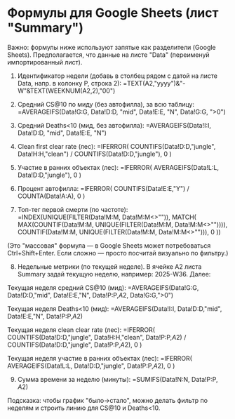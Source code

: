 # Формулы для Google Sheets (лист "Summary")

Важно: формулы ниже используют запятые как разделители (Google Sheets). Предполагается, что данные на листе "Data" (переименуй импортированный лист).

1) Идентификатор недели (добавь в столбец рядом с датой на листе Data, напр. в колонку P, строка 2):
=TEXT(A2,"yyyy")&"-W"&TEXT(WEEKNUM(A2,2),"00")

2) Средний CS@10 по миду (без автофилла), за всю таблицу:
=AVERAGEIFS(Data!G:G, Data!D:D, "mid", Data!E:E, "N", Data!G:G, ">0")

3) Средний Deaths<10 (мид, без автофилла):
=AVERAGEIFS(Data!I:I, Data!D:D, "mid", Data!E:E, "N")

4) Clean first clear rate (лес):
=IFERROR( COUNTIFS(Data!D:D,"jungle", Data!H:H,"clean") / COUNTIFS(Data!D:D,"jungle"), 0 )

5) Участие в ранних объектах (лес):
=IFERROR( AVERAGEIFS(Data!L:L, Data!D:D,"jungle"), 0 )

6) Процент автофилла:
=IFERROR( COUNTIFS(Data!E:E,"Y") / COUNTA(Data!A:A), 0 )

7) Топ-тег первой смерти (по частоте):
=INDEX(UNIQUE(FILTER(Data!M:M, Data!M:M<>"")), MATCH( MAX(COUNTIF(Data!M:M, UNIQUE(FILTER(Data!M:M, Data!M:M<>"")))), COUNTIF(Data!M:M, UNIQUE(FILTER(Data!M:M, Data!M:M<>""))), 0 ))

(Это "массовая" формула — в Google Sheets может потребоваться Ctrl+Shift+Enter. Если сложно — просто посчитай визуально по фильтру.)

8) Недельные метрики (по текущей неделе). В ячейке A2 листа Summary задай текущую неделю, например: 2025-W36. Далее:

Текущая неделя средний CS@10 (мид):
=AVERAGEIFS(Data!G:G, Data!D:D,"mid", Data!E:E,"N", Data!P:P,$A$2, Data!G:G,">0")

Текущая неделя Deaths<10 (мид):
=AVERAGEIFS(Data!I:I, Data!D:D,"mid", Data!E:E,"N", Data!P:P,$A$2)

Текущая неделя clean clear rate (лес):
=IFERROR( COUNTIFS(Data!D:D,"jungle", Data!H:H,"clean", Data!P:P,$A$2) / COUNTIFS(Data!D:D,"jungle", Data!P:P,$A$2), 0 )

Текущая неделя участие в ранних объектах (лес):
=IFERROR( AVERAGEIFS(Data!L:L, Data!D:D,"jungle", Data!P:P,$A$2), 0 )

9) Сумма времени за неделю (минуты):
=SUMIFS(Data!N:N, Data!P:P, $A$2)

Подсказка: чтобы график "было→стало", можно делать фильтр по неделям и строить линию для CS@10 и Deaths<10.